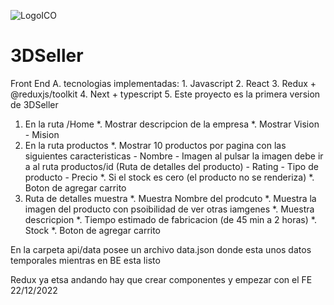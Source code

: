 ![LogoICO](https://user-images.githubusercontent.com/16067675/209176194-1853262c-dacd-46e9-aa32-db310e7a2d66.jpg)

# 3DSeller 

Front End
A. tecnologias implementadas:
      1. Javascript
      2. React
      3. Redux + @reduxjs/toolkit
      4. Next + typescript
      5.
Este proyecto es la primera version de 3DSeller

1.  En la ruta /Home
    *. Mostrar descripcion de la empresa
    *. Mostrar Vision - Mision 
2. En la ruta productos 
    *. Mostrar 10 productos por pagina con las siguientes caracteristicas
         - Nombre
         - Imagen al pulsar la imagen debe ir a al ruta productos/id (Ruta de detalles del producto)
         - Rating 
         - Tipo de producto
         - Precio
    *. Si el stock es cero (el producto no se renderiza)
    *. Boton de agregar carrito
3. Ruta de detalles muestra
    *. Muestra Nombre del prodcuto
    *. Muestra la imagen del producto con psoibilidad de ver otras iamgenes
    *. Muestra descricpion
    *. Tiempo estimado de fabricacion (de 45 min a 2 horas)
    *. Stock
    *. Boton de agregar carrito
    
    
En la carpeta api/data posee un archivo data.json donde esta unos datos temporales mientras en BE esta listo

      
      
Redux ya etsa andando hay que crear componentes y empezar con el FE 22/12/2022

